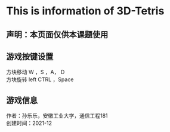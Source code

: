 # This is information of 3D-Tetris
## 声明：本页面仅供本课题使用
## 游戏按键设置
方块移动 W ，S ，A， D<br>
方块旋转 left CTRL ，Space<br>
## 游戏信息
作者：孙乐乐，安徽工业大学，通信工程181<br>
创建时间：2021-12<br>
